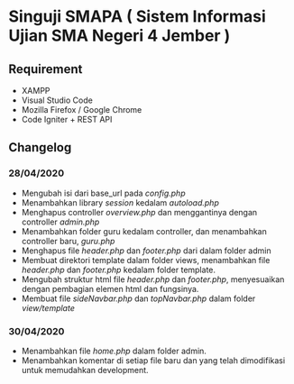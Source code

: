 # Singuji SMAPA ( Sistem Informasi Ujian SMA Negeri 4 Jember )

## Requirement
- XAMPP
- Visual Studio Code
- Mozilla Firefox / Google Chrome
- Code Igniter + REST API

## Changelog

### 28/04/2020
- Mengubah isi dari base_url pada _config.php_
- Menambahkan library _session_ kedalam _autoload.php_
- Menghapus controller _overview.php_ dan menggantinya dengan controller _admin.php_
- Menambahkan folder guru kedalam controller, dan menambahkan controller baru, _guru.php_
- Menghapus file _header.php_ dan _footer.php_ dari dalam folder admin
- Membuat direktori template dalam folder views, menambahkan file _header.php_ dan _footer.php_ kedalam folder template.
- Mengubah struktur html file _header.php_ dan _footer.php_, menyesuaikan dengan pembagian elemen html dan fungsinya.
- Membuat file _sideNavbar.php_ dan _topNavbar.php_ dalam folder _view/template_

### 30/04/2020
- Menambahkan file _home.php_ dalam folder admin.
- Menambahkan komentar di setiap file baru dan yang telah dimodifikasi untuk memudahkan development.

